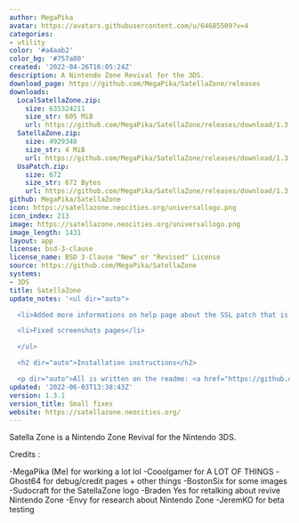 ```yaml
---
author: MegaPika
avatar: https://avatars.githubusercontent.com/u/64685509?v=4
categories:
- utility
color: '#a4aab2'
color_bg: '#757a80'
created: '2022-04-26T16:05:24Z'
description: A Nintendo Zone Revival for the 3DS.
download_page: https://github.com/MegaPika/SatellaZone/releases
downloads:
  LocalSatellaZone.zip:
    size: 635324211
    size_str: 605 MiB
    url: https://github.com/MegaPika/SatellaZone/releases/download/1.3.1/LocalSatellaZone.zip
  SatellaZone.zip:
    size: 4929348
    size_str: 4 MiB
    url: https://github.com/MegaPika/SatellaZone/releases/download/1.3.1/SatellaZone.zip
  UsaPatch.zip:
    size: 672
    size_str: 672 Bytes
    url: https://github.com/MegaPika/SatellaZone/releases/download/1.3.1/UsaPatch.zip
github: MegaPika/SatellaZone
icon: https://satellazone.neocities.org/universallogo.png
icon_index: 213
image: https://satellazone.neocities.org/universallogo.png
image_length: 1431
layout: app
license: bsd-3-clause
license_name: BSD 3-Clause "New" or "Revised" License
source: https://github.com/MegaPika/SatellaZone
systems:
- 3DS
title: SatellaZone
update_notes: '<ul dir="auto">

  <li>Added more informations on help page about the SSL patch that is required</li>

  <li>Fixed screenshots pages</li>

  </ul>

  <h2 dir="auto">Installation instructions</h2>

  <p dir="auto">All is written on the readme: <a href="https://github.com/MegaPika/SatellaZone#readme">https://github.com/MegaPika/SatellaZone#readme</a></p>'
updated: '2022-06-03T13:38:43Z'
version: 1.3.1
version_title: Small fixes
website: https://satellazone.neocities.org/
---
```

Satella Zone is a Nintendo Zone Revival for the Nintendo 3DS.

Credits :

-MegaPika (Me) for working a lot lol
-Cooolgamer for A LOT OF THINGS
-Ghost64 for debug/credit pages + other things
-BostonSix for some images
-Sudocraft for the SatellaZone logo
-Braden Yes for retalking about revive Nintendo Zone
-Envy for research about Nintendo Zone
-JeremKO for beta testing